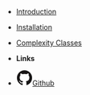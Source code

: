 <!-- markdownlint-disable-next-line first-line-heading -->

- [Introduction](introduction)
- [Installation](quick-start)
- [Complexity Classes](markdown)

- **Links**
- [![Github](assets/img/github.svg)Github](https://github.com/santacodes/gptlean)
